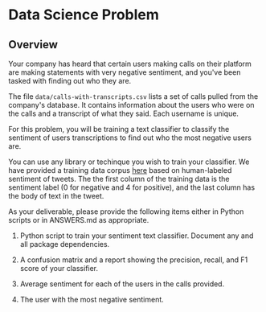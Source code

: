 # Data Science Problem

## Overview

Your company has heard that certain users making calls on their platform are making statements with very negative sentiment, and you've been tasked with finding out who they are.

The file `data/calls-with-transcripts.csv` lists a set of calls pulled from the company's database. It contains information about the users who were on the calls and a transcript of what they said. Each username is unique.

For this problem, you will be training a text classifier to classify the sentiment of users transcriptions to find out who the most negative users are.

You can use any library or techinque you wish to train your classifier. We have provided a training data corpus [here](https://storage.googleapis.com/gk-data/interview-problem/corpus.csv) based on human-labeled sentiment of tweets. The the first column of the training data is the sentiment label (0 for negative and 4 for positive), and the last column has the body of text in the tweet.

As your deliverable, please provide the following items either in Python scripts or in ANSWERS.md as appropriate.

1) Python script to train your sentiment text classifier. Document any and all package dependencies.

2) A confusion matrix and a report showing the precision, recall, and F1 score of your classifier.

3) Average sentiment for each of the users in the calls provided.

4) The user with the most negative sentiment.
